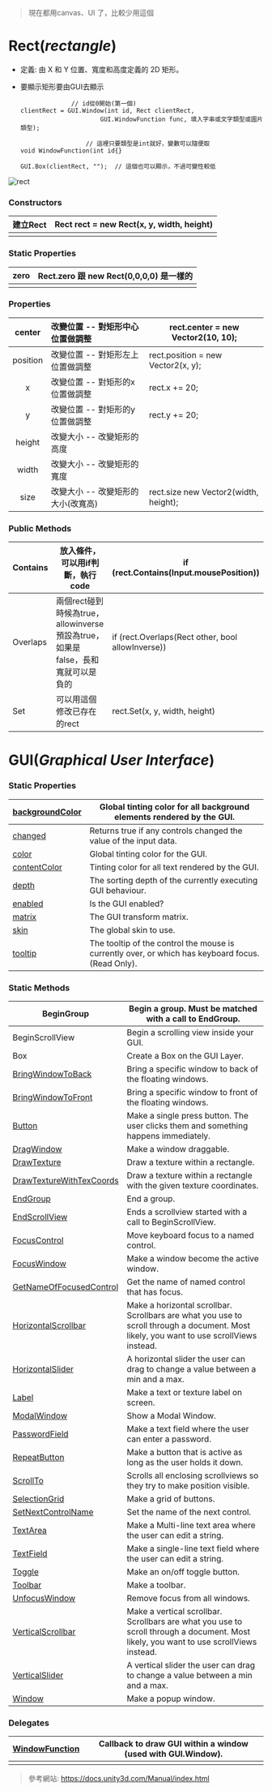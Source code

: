 > 現在都用canvas、UI 了，比較少用這個

# Rect(*rectangle*)

* 定義: 由 X 和 Y 位置、寬度和高度定義的 2D 矩形。

* 要顯示矩形要由GUI去顯示

  ```
  				// id從0開始(第一個)
  clientRect = GUI.Window(int id, Rect clientRect,  
  						GUI.WindowFunction func, 填入字串或文字類型或圖片類型);
  
  					// 這裡只要類型是int就好，變數可以隨便取
  void WindowFunction(int id{}
  ```

  ```
  GUI.Box(clientRect, "");  // 這個也可以顯示，不過可變性較低
  ```

  

  

![rect](/picture/Rect.png)

### Constructors

| 建立Rect | Rect rect = new Rect(x, y, width, height) |
| -------- | ----------------------------------------- |
|          |                                           |

### Static Properties

| zero | Rect.zero 跟 new Rect(0,0,0,0) 是一樣的 |
| ---- | --------------------------------------- |
|      |                                         |

### Properties

|  center  | 改變位置 -- 對矩形中心位置做調整   | rect.center = new Vector2(10, 10);    |
| :------: | :--------------------------------- | ------------------------------------- |
| position | 改變位置 -- 對矩形左上位置做調整   | rect.position =  new Vector2(x, y);   |
|    x     | 改變位置 -- 對矩形的x位置做調整    | rect.x += 20;                         |
|    y     | 改變位置 -- 對矩形的y位置做調整    | rect.y += 20;                         |
|  height  | 改變大小 -- 改變矩形的高度         |                                       |
|  width   | 改變大小 -- 改變矩形的寬度         |                                       |
|   size   | 改變大小 -- 改變矩形的大小(改寬高) | rect.size new Vector2(width, height); |

### Public Methods

| Contains | 放入條件，可以用if判斷，執行code                             | if (rect.Contains(Input.mousePosition))             |
| -------- | ------------------------------------------------------------ | --------------------------------------------------- |
| Overlaps | 兩個rect碰到時候為true，allowinverse預設為true，如果是false，長和寬就可以是負的 | if (rect.Overlaps(Rect other, bool   allowInverse)) |
| Set      | 可以用這個修改已存在的rect                                   | rect.Set(x, y, width, height)                       |





# GUI(*Graphical User Interface*)

### Static Properties

| [backgroundColor](https://docs.unity3d.com/ScriptReference/GUI-backgroundColor.html) | Global tinting color for all background elements rendered by the GUI. |
| ------------------------------------------------------------ | ------------------------------------------------------------ |
| [changed](https://docs.unity3d.com/ScriptReference/GUI-changed.html) | Returns true if any controls changed the value of the input data. |
| [color](https://docs.unity3d.com/ScriptReference/GUI-color.html) | Global tinting color for the GUI.                            |
| [contentColor](https://docs.unity3d.com/ScriptReference/GUI-contentColor.html) | Tinting color for all text rendered by the GUI.              |
| [depth](https://docs.unity3d.com/ScriptReference/GUI-depth.html) | The sorting depth of the currently executing GUI behaviour.  |
| [enabled](https://docs.unity3d.com/ScriptReference/GUI-enabled.html) | Is the GUI enabled?                                          |
| [matrix](https://docs.unity3d.com/ScriptReference/GUI-matrix.html) | The GUI transform matrix.                                    |
| [skin](https://docs.unity3d.com/ScriptReference/GUI-skin.html) | The global skin to use.                                      |
| [tooltip](https://docs.unity3d.com/ScriptReference/GUI-tooltip.html) | The tooltip of the control the mouse is currently over, or which has keyboard focus. (Read Only). |

### Static Methods

| BeginGroup                                                   | Begin a group. Must be matched with a call to EndGroup.      |
| ------------------------------------------------------------ | ------------------------------------------------------------ |
| BeginScrollView                                              | Begin a scrolling view inside your GUI.                      |
| Box                                                          | Create a Box on the GUI Layer.                               |
| [BringWindowToBack](https://docs.unity3d.com/ScriptReference/GUI.BringWindowToBack.html) | Bring a specific window to back of the floating windows.     |
| [BringWindowToFront](https://docs.unity3d.com/ScriptReference/GUI.BringWindowToFront.html) | Bring a specific window to front of the floating windows.    |
| [Button](https://docs.unity3d.com/ScriptReference/GUI.Button.html) | Make a single press button. The user clicks them and something happens immediately. |
| [DragWindow](https://docs.unity3d.com/ScriptReference/GUI.DragWindow.html) | Make a window draggable.                                     |
| [DrawTexture](https://docs.unity3d.com/ScriptReference/GUI.DrawTexture.html) | Draw a texture within a rectangle.                           |
| [DrawTextureWithTexCoords](https://docs.unity3d.com/ScriptReference/GUI.DrawTextureWithTexCoords.html) | Draw a texture within a rectangle with the given texture coordinates. |
| [EndGroup](https://docs.unity3d.com/ScriptReference/GUI.EndGroup.html) | End a group.                                                 |
| [EndScrollView](https://docs.unity3d.com/ScriptReference/GUI.EndScrollView.html) | Ends a scrollview started with a call to BeginScrollView.    |
| [FocusControl](https://docs.unity3d.com/ScriptReference/GUI.FocusControl.html) | Move keyboard focus to a named control.                      |
| [FocusWindow](https://docs.unity3d.com/ScriptReference/GUI.FocusWindow.html) | Make a window become the active window.                      |
| [GetNameOfFocusedControl](https://docs.unity3d.com/ScriptReference/GUI.GetNameOfFocusedControl.html) | Get the name of named control that has focus.                |
| [HorizontalScrollbar](https://docs.unity3d.com/ScriptReference/GUI.HorizontalScrollbar.html) | Make a horizontal scrollbar. Scrollbars are what you use to scroll through a document. Most likely, you want to use scrollViews instead. |
| [HorizontalSlider](https://docs.unity3d.com/ScriptReference/GUI.HorizontalSlider.html) | A horizontal slider the user can drag to change a value between a min and a max. |
| [Label](https://docs.unity3d.com/ScriptReference/GUI.Label.html) | Make a text or texture label on screen.                      |
| [ModalWindow](https://docs.unity3d.com/ScriptReference/GUI.ModalWindow.html) | Show a Modal Window.                                         |
| [PasswordField](https://docs.unity3d.com/ScriptReference/GUI.PasswordField.html) | Make a text field where the user can enter a password.       |
| [RepeatButton](https://docs.unity3d.com/ScriptReference/GUI.RepeatButton.html) | Make a button that is active as long as the user holds it down. |
| [ScrollTo](https://docs.unity3d.com/ScriptReference/GUI.ScrollTo.html) | Scrolls all enclosing scrollviews so they try to make position visible. |
| [SelectionGrid](https://docs.unity3d.com/ScriptReference/GUI.SelectionGrid.html) | Make a grid of buttons.                                      |
| [SetNextControlName](https://docs.unity3d.com/ScriptReference/GUI.SetNextControlName.html) | Set the name of the next control.                            |
| [TextArea](https://docs.unity3d.com/ScriptReference/GUI.TextArea.html) | Make a Multi-line text area where the user can edit a string. |
| [TextField](https://docs.unity3d.com/ScriptReference/GUI.TextField.html) | Make a single-line text field where the user can edit a string. |
| [Toggle](https://docs.unity3d.com/ScriptReference/GUI.Toggle.html) | Make an on/off toggle button.                                |
| [Toolbar](https://docs.unity3d.com/ScriptReference/GUI.Toolbar.html) | Make a toolbar.                                              |
| [UnfocusWindow](https://docs.unity3d.com/ScriptReference/GUI.UnfocusWindow.html) | Remove focus from all windows.                               |
| [VerticalScrollbar](https://docs.unity3d.com/ScriptReference/GUI.VerticalScrollbar.html) | Make a vertical scrollbar. Scrollbars are what you use to scroll through a document. Most likely, you want to use scrollViews instead. |
| [VerticalSlider](https://docs.unity3d.com/ScriptReference/GUI.VerticalSlider.html) | A vertical slider the user can drag to change a value between a min and a max. |
| [Window](https://docs.unity3d.com/ScriptReference/GUI.Window.html) | Make a popup window.                                         |

### Delegates

| [WindowFunction](https://docs.unity3d.com/ScriptReference/GUI.WindowFunction.html) | Callback to draw GUI within a window (used with GUI.Window). |
| ------------------------------------------------------------ | ------------------------------------------------------------ |
|                                                              |                                                              |



















> 參考網站: https://docs.unity3d.com/Manual/index.html